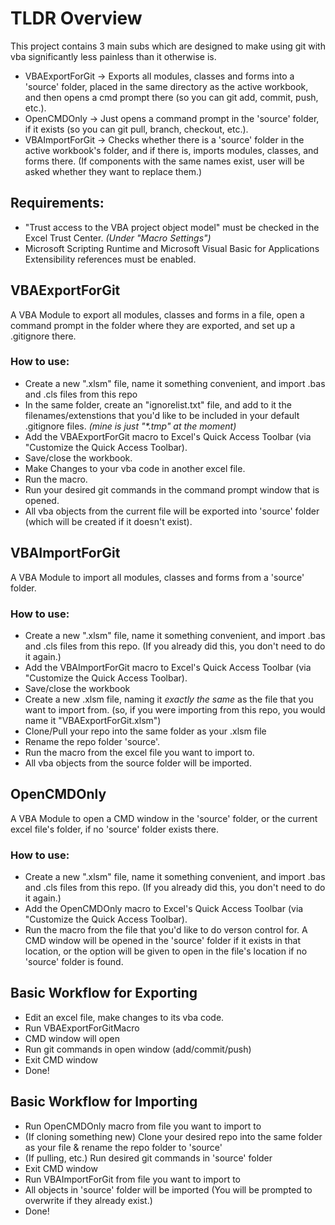 # TLDR Overview
This project contains 3 main subs which are designed to make using git with vba significantly less painless than it otherwise is.

* VBAExportForGit -> Exports all modules, classes and forms into a 'source' folder, placed in the same directory as the active workbook, and then opens a cmd prompt there (so you can git add, commit, push, etc.). 
* OpenCMDOnly -> Just opens a command prompt in the 'source' folder, if it exists (so you can git pull, branch, checkout, etc.).
* VBAImportForGit -> Checks whether there is a 'source' folder in the active workbook's folder, and if there is, imports modules, classes, and forms there. (If components with the same names exist, user will be asked whether they want to replace them.)

## Requirements:
* "Trust access to the VBA project object model" must be checked in the Excel Trust Center. *(Under "Macro Settings")*
* Microsoft Scripting Runtime and Microsoft Visual Basic for Applications Extensibility references must be enabled.

## VBAExportForGit
A VBA Module to export all modules, classes and forms in a file, open a command prompt in the folder where they are exported, and set up a .gitignore there.

### How to use:
* Create a new ".xlsm" file, name it something convenient, and import .bas and .cls files from this repo
* In the same folder, create an "ignorelist.txt" file, and add to it the filenames/extenstions that you'd like to be included in your default .gitignore files. *(mine is just "\*.tmp" at the moment)*
* Add the VBAExportForGit macro to Excel's Quick Access Toolbar (via "Customize the Quick Access Toolbar).
* Save/close the workbook.
* Make Changes to your vba code in another excel file.
* Run the macro.
* Run your desired git commands in the command prompt window that is opened.
* All vba objects from the current file will be exported into 'source' folder (which will be created if it doesn't exist).

## VBAImportForGit
A VBA Module to import all modules, classes and forms from a 'source' folder.

### How to use:
* Create a new ".xlsm" file, name it something convenient, and import .bas and .cls files from this repo. (If you already did this, you don't need to do it again.)
* Add the VBAImportForGit macro to Excel's Quick Access Toolbar (via "Customize the Quick Access Toolbar).
* Save/close the workbook
* Create a new .xlsm file, naming it *exactly the same* as the file that you want to import from. (so, if you were importing from this repo, you would name it "VBAExportForGit.xlsm") 
* Clone/Pull your repo into the same folder as your .xlsm file
* Rename the repo folder 'source'.
* Run the macro from the excel file you want to import to.
* All vba objects from the source folder will be imported.

## OpenCMDOnly
A VBA Module to open a CMD window in the 'source' folder, or the current excel file's folder, if no 'source' folder exists there.

### How to use:
* Create a new ".xlsm" file, name it something convenient, and import .bas and .cls files from this repo. (If you already did this, you don't need to do it again.)
* Add the OpenCMDOnly macro to Excel's Quick Access Toolbar (via "Customize the Quick Access Toolbar).
* Run the macro from the file that you'd like to do verson control for. A CMD window will be opened in the 'source' folder if it exists in that location, or the option will be given to open in the file's location if no 'source' folder is found.

## Basic Workflow for Exporting
* Edit an excel file, make changes to its vba code.
* Run VBAExportForGitMacro
* CMD window will open
* Run git commands in open window (add/commit/push)
* Exit CMD window
* Done!

## Basic Workflow for Importing
* Run OpenCMDOnly macro from file you want to import to
* (If cloning something new) Clone your desired repo into the same folder as your file & rename the repo folder to 'source'
* (If pulling, etc.) Run desired git commands in 'source' folder
* Exit CMD window
* Run VBAImportForGit from file you want to import to
* All objects in 'source' folder will be imported (You will be prompted to overwrite if they already exist.)
* Done!

